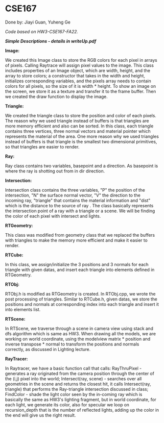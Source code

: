 # CSE167
Done by: Jiayi Guan, Yuheng Ge


*Code based on HW3-CSE167-FA22.*

***Simple Descriptions - details in writeUp.pdf***

**Image:**

We created this Image class to store the RGB colors for each pixel in arrays of pixels. Calling Raytrace will assign pixel values to the image. This class includes properties of an Image object, which are width, height, and the array to store colors; a constructor that takes in the width and height, initializes corresponding variables, and the pixels array needs to contain colors for all pixels, so the size of it is width * height. To show an image on the screen, we store it as a texture and transfer it to the frame buffer. Then we created the draw function to display the image.

**Triangle:**

We created the triangle class to store the position and color of each pixels. The reason why we used triangle instead of buffers is that triangles are more memory efficient and also can be sorted. In this class, each triangle contains three vertices, three normal vectors and material pointer which represents the material of the area. One more reason why we used triangles instead of buffers is that triangle is the smallest two dimensional primitives, so that triangles are easier to render.

**Ray:**

Ray class contains two variables, basepoint and a direction. As basepoint is where the ray is shotting out from in dir direction.

**Intersection:**

Intersection class contains the three variables, "P" the position of the intersection, "N" the surface normal vector, "V" the direction to the incoming ray, "triangle" that contains the material information and "dist" which is the distance to the source of ray . The class basically represents the intersection point of a ray with a triangle or a scene. We will be finding the color of each pixel with intersect and lights.

**RTGeometry:**

This class was modified from geometry class that we replaced the buffers with triangles to make the memory more efficient and make it easier to render.

**RTCube:**

In this class, we assign/initialize the 3 positions and 3 normals for each triangle with given datas, and insert each triangle into elements defined in RTGeometry.

**RTObj:**

RTObj.h is modified as RTGeometry is created.
In RTObj.cpp, we wrote the post processing of triangles. Similar to RTCube.h, given datas, we store the positions and normals at corresponding index into each triangle and insert it into elements list.

**RTScene:**

In RTScene, we traverse through a scene in camera view using stack and dfs algorithm which is same as HW3. When drawing all the models, we are working on world coordinate, using the modelview matrix * position and inverse transpose * normal to transform the positions and normals correctly, as discussed in Lighting lecture.

**RayTracer:**

In Raytracer, we have a basic function call that calls: RayThruPixel - generates a ray originated from the camera position through the center of the (i,j) pixel into the world; Intersect(ray, scene) - searches over all geometries in the scene and returns the closest hit, it calls Intersect(ray, triangle) that performs the Ray-triangle intersection discussed in class; FindColor - shade the light color seen by the in-coming ray which is basically the same as HW3's lighting fragment, but in world coordinate, for each light, we generate its color, also for specular we loop on recursion_depth that is the number of reflected lights, adding up the color in the end will give us the right result.
